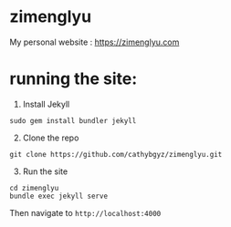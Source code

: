 # zimenglyu
My personal website : https://zimenglyu.com

# running the site:

1) Install Jekyll
```
sudo gem install bundler jekyll
```

2) Clone the repo
```
git clone https://github.com/cathybgyz/zimenglyu.git
```

3) Run the site
```
cd zimenglyu
bundle exec jekyll serve
```

Then navigate to `http://localhost:4000`
